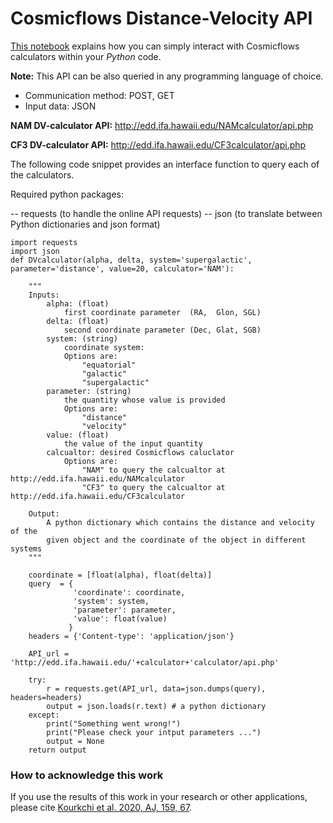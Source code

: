 # Cosmicflows Distance-Velocity API

[This notebook](https://github.com/ekourkchi/Cosmicflows_API/blob/main/Cosmicflows_API.ipynb) explains how you can simply interact with Cosmicflows calculators within your *Python* code.

**Note:** This API can be also queried in any programming language of choice.

- Communication method: POST, GET
- Input data: JSON 

**NAM DV-calculator API:** http://edd.ifa.hawaii.edu/NAMcalculator/api.php

**CF3 DV-calculator API:** http://edd.ifa.hawaii.edu/CF3calculator/api.php


The following code snippet provides an interface function to query each of the calculators.

Required python packages:

-- requests (to handle the online API requests)
-- json (to translate between Python dictionaries and json format)


	import requests
	import json
	def DVcalculator(alpha, delta, system='supergalactic', parameter='distance', value=20, calculator='NAM'):
	    
	    """
	    Inputs: 
	        alpha: (float)
	            first coordinate parameter  (RA,  Glon, SGL)
	        delta: (float)
	            second coordinate parameter (Dec, Glat, SGB)
	        system: (string)
	            coordinate system: 
	            Options are:
	                "equatorial"
	                "galactic"
	                "supergalactic"
	        parameter: (string)
	            the quantity whose value is provided
	            Options are:
	                "distance"
	                "velocity"
	        value: (float)
	            the value of the input quantity
	        calcualtor: desired Cosmicflows caluclator
	            Options are:
	                "NAM" to query the calcualtor at http://edd.ifa.hawaii.edu/NAMcalculator
	                "CF3" to query the calcualtor at http://edd.ifa.hawaii.edu/CF3calculator
	        
	    Output:
	        A python dictionary which contains the distance and velocity of the 
	        given object and the coordinate of the object in different systems
	    """
	    
	    coordinate = [float(alpha), float(delta)]
	    query  = {
	              'coordinate': coordinate,
	              'system': system,
	              'parameter': parameter,
	              'value': float(value)
	             }
	    headers = {'Content-type': 'application/json'}
	    
	    API_url = 'http://edd.ifa.hawaii.edu/'+calculator+'calculator/api.php'
	    
	    try:
	        r = requests.get(API_url, data=json.dumps(query), headers=headers)
	        output = json.loads(r.text) # a python dictionary
	    except:
	        print("Something went wrong!")  
	        print("Please check your intput parameters ...")
	        output = None
	    return output

### How to acknowledge this work

If you use the results of this work in your research or other applications, please cite [Kourkchi et al. 2020, AJ, 159, 67](https://ui.adsabs.harvard.edu/abs/2020AJ....159...67K/abstract).